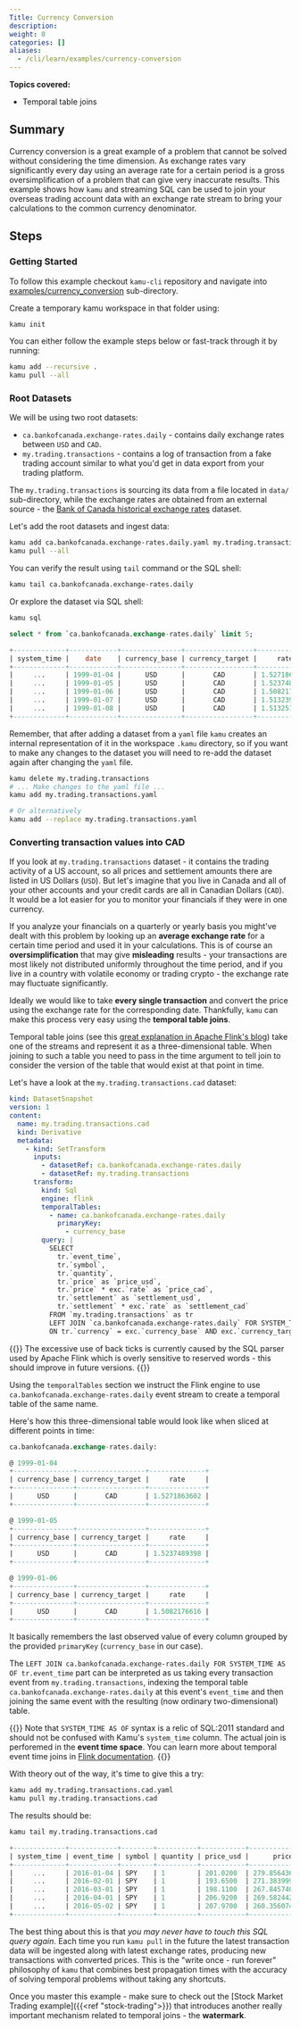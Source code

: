 ```yaml
---
Title: Currency Conversion
description:
weight: 0
categories: []
aliases:
  - /cli/learn/examples/currency-conversion
---
```


**Topics covered:**
- Temporal table joins

## Summary
Currency conversion is a great example of a problem that cannot be solved without considering the time dimension. As exchange rates vary significantly every day using an average rate for a certain period is a gross oversimplification of a problem that can give very inaccurate results. This example shows how `kamu` and streaming SQL can be used to join your overseas trading account data with an exchange rate stream to bring your calculations to the common currency denominator.

## Steps

### Getting Started
To follow this example checkout `kamu-cli` repository and navigate into [examples/currency_conversion](https://github.com/kamu-data/kamu-cli/tree/master/examples/currency_conversion) sub-directory.

Create a temporary kamu workspace in that folder using:

```sh
kamu init
```

You can either follow the example steps below or fast-track through it by running:

```sh
kamu add --recursive .
kamu pull --all
```

### Root Datasets
We will be using two root datasets:
- `ca.bankofcanada.exchange-rates.daily` - contains daily exchange rates between `USD` and `CAD`.
- `my.trading.transactions` - contains a log of transaction from a fake trading account similar to what you'd get in data export from your trading platform.

The `my.trading.transactions` is sourcing its data from a file located in `data/` sub-directory, while the exchange rates are obtained from an external source - the [Bank of Canada historical exchange rates](https://www.bankofcanada.ca/rates/exchange/) dataset.

Let's add the root datasets and ingest data:

```sh
kamu add ca.bankofcanada.exchange-rates.daily.yaml my.trading.transactions.yaml
kamu pull --all
```

You can verify the result using `tail` command or the SQL shell:

```bash
kamu tail ca.bankofcanada.exchange-rates.daily
```

Or explore the dataset via SQL shell:

```bash
kamu sql
```

```sql
select * from `ca.bankofcanada.exchange-rates.daily` limit 5;
```

```sql
+-------------+------------+---------------+-----------------+--------------+
| system_time |    date    | currency_base | currency_target |     rate     |
+-------------+------------+---------------+-----------------+--------------+
|     ...     | 1999-01-04 |      USD      |       CAD       | 1.5271863602 |
|     ...     | 1999-01-05 |      USD      |       CAD       | 1.5237489398 |
|     ...     | 1999-01-06 |      USD      |       CAD       | 1.5082176616 |
|     ...     | 1999-01-07 |      USD      |       CAD       | 1.5132393398 |
|     ...     | 1999-01-08 |      USD      |       CAD       | 1.5132515653 |
+-------------+------------+---------------+-----------------+--------------+
```

Remember, that after adding a dataset from a `yaml` file `kamu` creates an internal representation of it in the workspace `.kamu` directory, so if you want to make any changes to the dataset you will need to re-add the dataset again after changing the `yaml` file.

```sh
kamu delete my.trading.transactions
# ... Make changes to the yaml file ...
kamu add my.trading.transactions.yaml

# Or alternatively
kamu add --replace my.trading.transactions.yaml
```

### Converting transaction values into CAD
If you look at `my.trading.transactions` dataset - it contains the trading activity of a US account, so all prices and settlement amounts there are listed in US Dollars (`USD`). But let's imagine that you live in Canada and all of your other accounts and your credit cards are all in Canadian Dollars (`CAD`). It would be a lot easier for you to monitor your financials if they were in one currency.

If you analyze your financials on a quarterly or yearly basis you might've dealt with this problem by looking up an **average exchange rate** for a certain time period and used it in your calculations. This is of course an **oversimplification** that may give **misleading** results - your transactions are most likely not distributed uniformly throughout the time period, and if you live in a country with volatile economy or trading crypto - the exchange rate may fluctuate significantly.

Ideally we would like to take **every single transaction** and convert the price using the exchange rate for the corresponding date. Thankfully, `kamu` can make this process very easy using the **temporal table joins**.

Temporal table joins (see this [great explanation in Apache Flink's blog](https://flink.apache.org/2019/05/14/temporal-tables.html)) take one of the streams and represent it as a three-dimensional table. When joining to such a table you need to pass in the time argument to tell join to consider the version of the table that would exist at that point in time.

Let's have a look at the `my.trading.transactions.cad` dataset:

```yaml
kind: DatasetSnapshot
version: 1
content:
  name: my.trading.transactions.cad
  kind: Derivative
  metadata:
    - kind: SetTransform
      inputs:
        - datasetRef: ca.bankofcanada.exchange-rates.daily
        - datasetRef: my.trading.transactions
      transform:
        kind: Sql
        engine: flink
        temporalTables:
          - name: ca.bankofcanada.exchange-rates.daily
            primaryKey:
              - currency_base
        query: |
          SELECT
            tr.`event_time`,
            tr.`symbol`,
            tr.`quantity`,
            tr.`price` as `price_usd`,
            tr.`price` * exc.`rate` as `price_cad`,
            tr.`settlement` as `settlement_usd`,
            tr.`settlement` * exc.`rate` as `settlement_cad`
          FROM `my.trading.transactions` as tr
          LEFT JOIN `ca.bankofcanada.exchange-rates.daily` FOR SYSTEM_TIME AS OF tr.`event_time` as exc
          ON tr.`currency` = exc.`currency_base` AND exc.`currency_target` = 'CAD'
```
{{<note>}}
The excessive use of back ticks is currently caused by the SQL parser used by Apache Flink which is overly sensitive to reserved words - this should improve in future versions.
{{</note>}}

Using the `temporalTables` section we instruct the Flink engine to use `ca.bankofcanada.exchange-rates.daily` event stream to create a temporal table of the same name.

Here's how this three-dimensional table would look like when sliced at different points in time:

```sql
ca.bankofcanada.exchange-rates.daily:

@ 1999-01-04
+---------------+-----------------+--------------+
| currency_base | currency_target |     rate     |
+---------------+-----------------+--------------+
|      USD      |       CAD       | 1.5271863602 |
+---------------+-----------------+--------------+

@ 1999-01-05
+---------------+-----------------+--------------+
| currency_base | currency_target |     rate     |
+---------------+-----------------+--------------+
|      USD      |       CAD       | 1.5237489398 |
+---------------+-----------------+--------------+

@ 1999-01-06
+---------------+-----------------+--------------+
| currency_base | currency_target |     rate     |
+---------------+-----------------+--------------+
|      USD      |       CAD       | 1.5082176616 |
+---------------+-----------------+--------------+
```

It basically remembers the last observed value of every column grouped by the provided `primaryKey` (`currency_base` in our case).

The `LEFT JOIN ca.bankofcanada.exchange-rates.daily FOR SYSTEM_TIME AS OF tr.event_time` part can be interpreted as us taking every transaction event from `my.trading.transactions`, indexing the temporal table `ca.bankofcanada.exchange-rates.daily` at this event's `event_time` and then joining the same event with the resulting (now ordinary two-dimensional) table.

{{<note>}}
Note that `SYSTEM_TIME AS OF` syntax is a relic of SQL:2011 standard and should not be confused with Kamu's `system_time` column. The actual join is perforemed in the **event time space**. You can learn more about temporal event time joins in [Flink documentation](https://nightlies.apache.org/flink/flink-docs-release-1.16/docs/dev/table/sql/queries/joins/#temporal-joins).
{{</note>}}

With theory out of the way, it's time to give this a try:

```sh
kamu add my.trading.transactions.cad.yaml
kamu pull my.trading.transactions.cad
```

The results should be:

```bash
kamu tail my.trading.transactions.cad
```
```sql
+-------------+------------+--------+----------+-----------+---------------------+
| system_time | event_time | symbol | quantity | price_usd |      price_cad      |
+-------------+------------+--------+----------+-----------+---------------------+
|     ...     | 2016-01-04 | SPY    | 1        | 201.0200  | 279.85643605283600  |
|     ...     | 2016-02-01 | SPY    | 1        | 193.6500  | 271.38399945165000  |
|     ...     | 2016-03-01 | SPY    | 1        | 198.1100  | 267.84574042498800  |
|     ...     | 2016-04-01 | SPY    | 1        | 206.9200  | 269.58244227661600  |
|     ...     | 2016-05-02 | SPY    | 1        | 207.9700  | 260.35607413671100  |
+-------------+------------+--------+----------+-----------+---------------------+
```

The best thing about this is that *you may never have to touch this SQL query again*. Each time you run `kamu pull` in the future the latest transaction data will be ingested along with latest exchange rates, producing new transactions with converted prices. This is the "write once - run forever" philosophy of `kamu` that combines best propagation times with the accuracy of solving temporal problems without taking any shortcuts.

Once you master this example - make sure to check out the [Stock Market Trading example]({{<ref "stock-trading">}}) that introduces another really important mechanism related to temporal joins - the **watermark**.